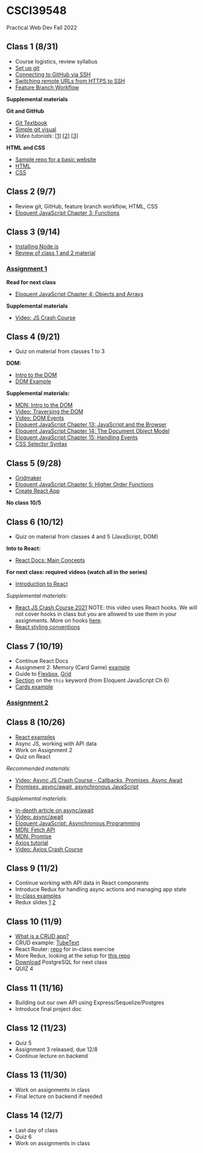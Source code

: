 # CSCI39548
Practical Web Dev Fall 2022

## Class 1 (8/31)
- Course logistics, review syllabus
- [Set up git](https://docs.github.com/en/github/getting-started-with-github/set-up-git)
- [Connecting to GitHub via SSH](https://docs.github.com/en/github/authenticating-to-github/connecting-to-github-with-ssh/about-ssh)
- [Switching remote URLs from HTTPS to SSH](https://docs.github.com/en/get-started/getting-started-with-git/managing-remote-repositories#switching-remote-urls-from-https-to-ssh)
- [Feature Branch Workflow](https://www.atlassian.com/git/tutorials/comparing-workflows/feature-branch-workflow)


**Supplemental materials**

**Git and GitHub**
- [Git Textbook](https://git-scm.com/book/en/v2)
- [Simple git visual](http://rogerdudler.github.io/git-guide/)
- *Video tutorials:* 
  [[1]](https://www.youtube.com/watch?v=HVsySz-h9r4&t=443s&ab_channel=CoreySchafer)
  [[2]](https://www.youtube.com/watch?v=SWYqp7iY_Tc&ab_channel=TraversyMedia)
  [[3]](https://www.youtube.com/watch?v=DVRQoVRzMIY&ab_channel=TechWithTim)

**HTML and CSS**
- [Sample repo for a basic website](https://github.com/mtlynch3/a_website)
- [HTML](https://www.w3schools.com/html/default.asp)
- [CSS](https://www.w3schools.com/css/default.asp)

## Class 2 (9/7)
- Review git, GitHub, feature branch workflow, HTML, CSS
- [Eloquent JavaScript Chapter 3: Functions](http://eloquentjavascript.net/03_functions.html)

## Class 3 (9/14)
- [Installing Node.js](https://nodejs.org/en/download/package-manager/)
- [Review of class 1 and 2 material](https://docs.google.com/document/d/1IiKHX0lIk7n_AlNIttbD1d1ICukPVodbYmWj0IaCSPE/edit?usp=sharing)

### [Assignment 1](https://docs.google.com/document/d/1Pf86Btnzj55v0ym_ugkQYRuqnk77RcjMK0vOW5STZaY/edit?usp=sharing)

**Read for next class**
- [Eloquent JavaScript Chapter 4: Objects and Arrays](http://eloquentjavascript.net/04_data.html)

**Supplemental materials**
- [Video: JS Crash Course](https://www.youtube.com/watch?v=hdI2bqOjy3c&ab_channel=TraversyMedia)

## Class 4 (9/21)
- Quiz on material from classes 1 to 3

**DOM:**
- [Intro to the DOM](https://www.youtube.com/watch?v=l-0nPnSvbX8)
- [DOM Example](https://gist.github.com/mtlynch3/3af5f8dd1a800a3167f8c3a3b9d36bec)

**Supplemental materials:**
- [MDN: Intro to the DOM](https://developer.mozilla.org/en-US/docs/Web/API/Document_Object_Model/Introduction)
- [Video: Traversing the DOM](https://www.youtube.com/watch?v=8LWQNnVAMh4)
- [Video: DOM Events](https://www.youtube.com/watch?v=QE1YQnhntgw)
- [Eloquent JavaScript Chapter 13: JavaScript and the Browser](http://eloquentjavascript.net/13_browser.html)
- [Eloquent JavaScript Chapter 14: The Document Object Model](http://eloquentjavascript.net/14_dom.html)
- [Eloquent JavaScript Chapter 15: Handling Events](http://eloquentjavascript.net/15_event.html)
- [CSS Selector Syntax](https://www.w3schools.com/cssref/css_selectors.asp)

## Class 5 (9/28)
- [Gridmaker](https://gist.github.com/mtlynch3/5f1f86199a3ddb12d137f9d2fe8d1900)
- [Eloquent JavaScript Chapter 5: Higher Order Functions](http://eloquentjavascript.net/05_higher_order.html)
- [Create React App](https://reactjs.org/docs/create-a-new-react-app.html#create-react-app)

**No class 10/5**

## Class 6 (10/12)
- Quiz on material from classes 4 and 5 (JavaScript, DOM)

**Into to React:**
- [React Docs: Main Concepts](https://reactjs.org/docs/hello-world.html)

**For next class: required videos (watch all in the series)**
- [Introduction to React](https://www.youtube.com/watch?v=FRjlF74_EZk&list=PLruo2gSoqleiMVEIqmvZkIpFEN_TPt0hR)

*Supplemental materials:*
- [React JS Crash Course 2021](https://www.youtube.com/watch?v=w7ejDZ8SWv8&ab_channel=TraversyMedia) NOTE: this video uses React hooks. We will not cover hooks in class but you are allowed to use them in your assignments. More on hooks [here](https://reactjs.org/docs/hooks-intro.html).
- [React styling conventions](https://github.com/airbnb/javascript/tree/master/react)

## Class 7 (10/19)
- Continue React Docs 
- Assignment 2: Memory (Card Game) [example](https://www.helpfulgames.com/subjects/brain-training/memory.html)
- Guide to [Flexbox](https://css-tricks.com/snippets/css/a-guide-to-flexbox/), [Grid](https://css-tricks.com/snippets/css/complete-guide-grid/)
- [Section](https://eloquentjavascript.net/06_object.html#p_DKj01h8Gzf) on the `this` keyword (from Eloquent JavaScript Ch 6)
- [Cards example](https://gist.github.com/mtlynch3/d03dfbb3e2c14f3a7699e4102aeb1495)

### [Assignment 2](https://docs.google.com/document/d/1Y7_bxGlXh2bFuS2PY4bw4MUGE0FIQZXxBjOUdVfbJi4/edit?usp=sharing)

## Class 8 (10/26)
- [React examples](https://github.com/mtlynch3/class8)
- Async JS, working with API data
- Work on Assignment 2
- Quiz on React

*Recommended materials:*
- [Video: Async JS Crash Course - Callbacks, Promises, Async Await](https://www.youtube.com/watch?v=PoRJizFvM7s&ab_channel=TraversyMedia)
- [Promises, async/await, asynchronous JavaScript](https://javascript.info/async)

*Supplemental materials:*
- [In-depth article on async/await](https://blog.bitsrc.io/understanding-javascript-async-and-await-with-examples-a010b03926ea)
- [Video: async/await](https://www.youtube.com/watch?v=vn3tm0quoqE&t=170s)
- [Eloquent JavaScript: Asynchronous Programming](https://eloquentjavascript.net/11_async.html)
- [MDN: Fetch API](https://developer.mozilla.org/en-US/docs/Web/API/Fetch_API)
- [MDN: Promise](https://developer.mozilla.org/en-US/docs/Web/JavaScript/Reference/Global_Objects/Promise)
- [Axios tutorial](http://zetcode.com/javascript/axios/)
- [Video: Axios Crash Course](https://www.youtube.com/watch?v=6LyagkoRWYA)

## Class 9 (11/2)
- Continue working with API data in React components
- Introduce Redux for handling async actions and managing app state
- [In-class examples](https://github.com/mtlynch3/react-examples)
- Redux slides [1](https://drive.google.com/file/d/1T4kvykmcM2MvKvnExjopJv2i4cOjZw1O/view) [2](https://drive.google.com/file/d/1CWDPOigoVDwZDc4iLEpJMJ7MN42cT3qI/view)

## Class 10 (11/9)
- [What is a CRUD app?](https://www.codecademy.com/article/what-is-crud)
- CRUD example: [TubeText](https://github.com/mtlynch3/tube-text)
- React Router: [repo](https://github.com/mtlynch3/router-example) for in-class exercise
- More Redux, looking at the setup for [this repo](https://github.com/mtlynch3/final-frontend)
- [Download](https://www.postgresql.org/download/) PostgreSQL for next class
- QUIZ 4

## Class 11 (11/16)
- Building out our own API using Express/Sequelize/Postgres
- Introduce final project doc

## Class 12 (11/23)
- Quiz 5
- Assignment 3 released, due 12/8
- Continue lecture on backend

## Class 13 (11/30)
- Work on assignments in class
- Final lecture on backend if needed

## Class 14 (12/7)
- Last day of class
- Quiz 6
- Work on assignments in class


